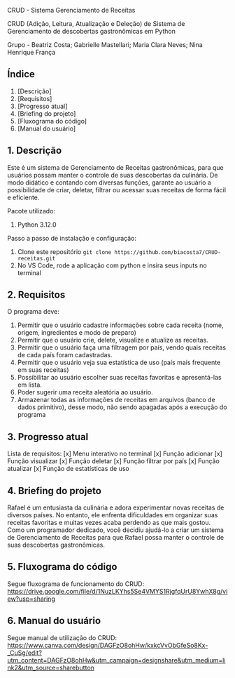 CRUD - Sistema Gerenciamento de Receitas

CRUD (Adição, Leitura, Atualização e Deleção) de Sistema de Gerenciamento de descobertas gastronômicas em Python

Grupo - Beatriz Costa; Gabrielle Mastellari; Maria Clara Neves; Nina Henrique França

## Índice
1. [Descrição]
2. [Requisitos]
3. [Progresso atual]
4. [Briefing do projeto]
5. [Fluxograma do código]
6. [Manual do usuário]

## 1. Descrição

Este é um sistema de Gerenciamento de Receitas gastronômicas, para que usuários possam manter o controle de suas
descobertas da culinária. De modo didático e contando com diversas funções, garante ao usuário a possibilidade de criar, deletar, filtrar ou acessar suas receitas de forma fácil e eficiente.

Pacote utilizado:
1. Python 3.12.0

Passo a passo de instalação e configuração:
1. Clone este repositório `git clone https://github.com/biacosta7/CRUD-receitas.git`
2. No VS Code, rode a aplicação com python e insira seus inputs no terminal

## 2. Requisitos

O programa deve:
1. Permitir que o usuário cadastre informações sobre cada receita (nome, origem, ingredientes e modo de preparo)
2. Permitir que o usuário crie, delete, visualize e atualize as receitas.
3. Permitir que o usuário faça uma filtragem por país, vendo quais receitas de cada país foram cadastradas.
4. Permitir que o usuário veja sua estatística de uso (país mais frequente em suas receitas)
5. Possibilitar ao usuário escolher suas receitas favoritas e apresentá-las em lista.
6. Poder sugerir uma receita aleatória ao usuário.
7. Armazenar todas as informações de receitas em arquivos (banco de dados primitivo), desse modo, não sendo apagadas após a execução do programa

## 3. Progresso atual

Lista de requisitos:
[x] Menu interativo no terminal
[x] Função adicionar 
[x] Função visualizar 
[x] Função deletar 
[x] Função filtrar por país 
[x] Função atualizar 
[x] Função de estatísticas de uso 

## 4. Briefing do projeto

Rafael é um entusiasta da culinária e adora experimentar novas receitas de diversos países. No entanto, ele enfrenta dificuldades em organizar suas receitas favoritas e muitas vezes acaba perdendo as que mais gostou. Como um programador dedicado, você decidiu ajudá-lo a criar um sistema de Gerenciamento de Receitas para que Rafael possa manter o controle de suas descobertas gastronômicas.

## 5. Fluxograma do código
Segue fluxograma de funcionamento do CRUD:
https://drive.google.com/file/d/1NuzLKYhs5Se4VMYS1RjgfqUrU8YwhX8g/view?usp=sharing

## 6. Manual do usuário
Segue manual de utilização do CRUD:
https://www.canva.com/design/DAGFzO8ohHw/kxkcVvObGfeSo8Kx-_CuSg/edit?utm_content=DAGFzO8ohHw&utm_campaign=designshare&utm_medium=link2&utm_source=sharebutton
